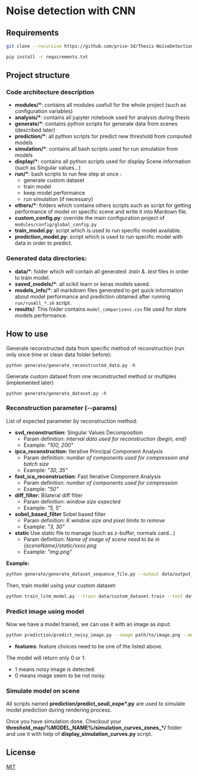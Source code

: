 # Noise detection with CNN

## Requirements

```bash
git clone --recursive https://github.com/prise-3d/Thesis-NoiseDetection-CNN.git
```

```bash
pip install -r requirements.txt
```

## Project structure

### Code architecture description

- **modules/\***: contains all modules usefull for the whole project (such as configuration variables)
- **analysis/\***: contains all jupyter notebook used for analysis during thesis
- **generate/\***: contains python scripts for generate data from scenes (described later)
- **prediction/\***: all python scripts for predict new threshold from computed models
- **simulation/\***: contains all bash scripts used for run simulation from models
- **display/\***: contains all python scripts used for display Scene information (such as Singular values...)
- **run/\***: bash scripts to run few step at once : 
  - generate custom dataset
  - train model
  - keep model performance
  - run simulation (if necessary)
- **others/\***: folders which contains others scripts such as script for getting performance of model on specific scene and write it into Mardown file.
- **custom_config.py**: override the main configuration project of `modules/config/global_config.py`
- **train_model.py**: script which is used to run specific model available.
- **prediction_model.py**: script which is used to run specific model with data in order to predict.

### Generated data directories:

- **data/\***: folder which will contain all generated *.train* & *.test* files in order to train model.
- **saved_models/\***: all scikit learn or keras models saved.
- **models_info/\***: all markdown files generated to get quick information about model performance and prediction obtained after running `run/runAll_*.sh` script.
- **results/**:  This folder contains `model_comparisons.csv` file used for store models performance.

## How to use

Generate reconstructed data from specific method of reconstruction (run only once time or clean data folder before):
```
python generate/generate_reconstructed_data.py -h
```

Generate custom dataset from one reconstructed method or multiples (implemented later)
```
python generate/generate_dataset.py -h
```

### Reconstruction parameter (--params)

List of expected parameter by reconstruction method:
- **svd_reconstruction:** Singular Values Decomposition
  - Param definition: *interval data used for reconstruction (begin, end)*
  - Example: *"100, 200"*
- **ipca_reconstruction:** Iterative Principal Component Analysis
  - Param definition: *number of components used for compression and batch size*
  - Example: *"30, 35"*
- **fast_ica_reconstruction:**  Fast Iterative Component Analysis
  - Param definition: *number of components used for compression*
  - Example: *"50"*
- **diff_filter:**  Bilateral diff filter
  - Param definition: *window size expected*
  - Example: *"5, 5"*
- **sobel_based_filter** Sobel based filter
  - Param definition: *K window size and pixel limite to remove*
  - Example: *"3, 30"*
- **static** Use static file to manage (such as z-buffer, normals card...)
  - Param definition: *Name of image of scene need to be in {sceneName}/static/xxxx.png*
  - Example: *"img.png"*

**__Example:__**
```bash
python generate/generate_dataset_sequence_file.py --output data/output_data_filename --folder <generated_data_folder> --features "svd_reconstruction, ipca_reconstruction, fast_ica_reconstruction" --params "100, 200 :: 50, 10 :: 50" --sequence 5 --size "100, 100" --selected_zones <zones_files.csv>
```


Then, train model using your custom dataset:
```bash
python train_lstm_model.py --train data/custom_dataset.train --test data/custom_dataset.test --chanels "1,3,3" --epochs 30 --batch_size 64 --seq_norm 1 --output output_model_name
```

### Predict image using model

Now we have a model trained, we can use it with an image as input:

```bash
python prediction/predict_noisy_image.py --image path/to/image.png --model saved_models/xxxxxx.json --features 'svd_reconstruction' --params '100, 200'
```

- **features**: feature choices need to be one of the listed above.

The model will return only 0 or 1:
- 1 means noisy image is detected.
- 0 means image seem to be not noisy.

### Simulate model on scene

All scripts named **prediction/predict_seuil_expe\*.py** are used to simulate model prediction during rendering process.

Once you have simulation done. Checkout your **threshold_map/%MODEL_NAME%/simulation\_curves\_zones\_\*/** folder and use it with help of **display_simulation_curves.py** script.

## License

[MIT](https://github.com/prise-3d/Thesis-NoiseDetection-CNN/blob/master/LICENSE)
